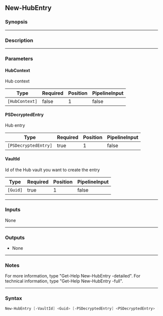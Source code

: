 New-HubEntry
------------

### Synopsis

---

### Description

---

### Parameters
#### **HubContext**
Hub context

|Type          |Required|Position|PipelineInput|
|--------------|--------|--------|-------------|
|`[HubContext]`|false   |1       |false        |

#### **PSDecryptedEntry**
Hub entry

|Type                |Required|Position|PipelineInput|
|--------------------|--------|--------|-------------|
|`[PSDecryptedEntry]`|true    |1       |false        |

#### **VaultId**
Id of the Hub vault you want to create the entry

|Type    |Required|Position|PipelineInput|
|--------|--------|--------|-------------|
|`[Guid]`|true    |1       |false        |

---

### Inputs
None

---

### Outputs
* None

---

### Notes
For more information, type "Get-Help New-HubEntry -detailed". For technical information, type "Get-Help New-HubEntry -full".

---

### Syntax
```PowerShell
New-HubEntry [-VaultId] <Guid> [-PSDecryptedEntry] <PSDecryptedEntry> [[-HubContext] <HubContext>] [<CommonParameters>]
```
